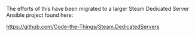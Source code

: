 The efforts of this have been migrated to a larger Steam Dedicated Server Ansible project found here:


https://github.com/Code-the-Things/Steam.DedicatedServers
